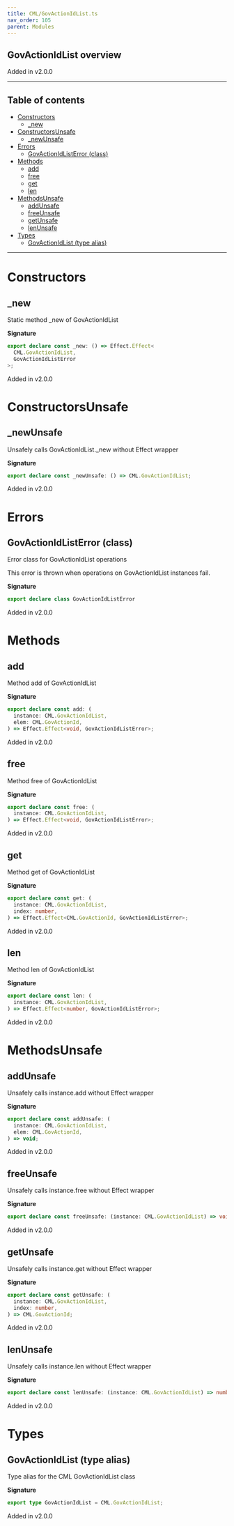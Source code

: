 ```yaml
---
title: CML/GovActionIdList.ts
nav_order: 105
parent: Modules
---
```


## GovActionIdList overview

Added in v2.0.0

---

<h2 class="text-delta">Table of contents</h2>

- [Constructors](#constructors)
  - [\_new](#_new)
- [ConstructorsUnsafe](#constructorsunsafe)
  - [\_newUnsafe](#_newunsafe)
- [Errors](#errors)
  - [GovActionIdListError (class)](#govactionidlisterror-class)
- [Methods](#methods)
  - [add](#add)
  - [free](#free)
  - [get](#get)
  - [len](#len)
- [MethodsUnsafe](#methodsunsafe)
  - [addUnsafe](#addunsafe)
  - [freeUnsafe](#freeunsafe)
  - [getUnsafe](#getunsafe)
  - [lenUnsafe](#lenunsafe)
- [Types](#types)
  - [GovActionIdList (type alias)](#govactionidlist-type-alias)

---

# Constructors

## \_new

Static method \_new of GovActionIdList

**Signature**

```ts
export declare const _new: () => Effect.Effect<
  CML.GovActionIdList,
  GovActionIdListError
>;
```

Added in v2.0.0

# ConstructorsUnsafe

## \_newUnsafe

Unsafely calls GovActionIdList.\_new without Effect wrapper

**Signature**

```ts
export declare const _newUnsafe: () => CML.GovActionIdList;
```

Added in v2.0.0

# Errors

## GovActionIdListError (class)

Error class for GovActionIdList operations

This error is thrown when operations on GovActionIdList instances fail.

**Signature**

```ts
export declare class GovActionIdListError
```

Added in v2.0.0

# Methods

## add

Method add of GovActionIdList

**Signature**

```ts
export declare const add: (
  instance: CML.GovActionIdList,
  elem: CML.GovActionId,
) => Effect.Effect<void, GovActionIdListError>;
```

Added in v2.0.0

## free

Method free of GovActionIdList

**Signature**

```ts
export declare const free: (
  instance: CML.GovActionIdList,
) => Effect.Effect<void, GovActionIdListError>;
```

Added in v2.0.0

## get

Method get of GovActionIdList

**Signature**

```ts
export declare const get: (
  instance: CML.GovActionIdList,
  index: number,
) => Effect.Effect<CML.GovActionId, GovActionIdListError>;
```

Added in v2.0.0

## len

Method len of GovActionIdList

**Signature**

```ts
export declare const len: (
  instance: CML.GovActionIdList,
) => Effect.Effect<number, GovActionIdListError>;
```

Added in v2.0.0

# MethodsUnsafe

## addUnsafe

Unsafely calls instance.add without Effect wrapper

**Signature**

```ts
export declare const addUnsafe: (
  instance: CML.GovActionIdList,
  elem: CML.GovActionId,
) => void;
```

Added in v2.0.0

## freeUnsafe

Unsafely calls instance.free without Effect wrapper

**Signature**

```ts
export declare const freeUnsafe: (instance: CML.GovActionIdList) => void;
```

Added in v2.0.0

## getUnsafe

Unsafely calls instance.get without Effect wrapper

**Signature**

```ts
export declare const getUnsafe: (
  instance: CML.GovActionIdList,
  index: number,
) => CML.GovActionId;
```

Added in v2.0.0

## lenUnsafe

Unsafely calls instance.len without Effect wrapper

**Signature**

```ts
export declare const lenUnsafe: (instance: CML.GovActionIdList) => number;
```

Added in v2.0.0

# Types

## GovActionIdList (type alias)

Type alias for the CML GovActionIdList class

**Signature**

```ts
export type GovActionIdList = CML.GovActionIdList;
```

Added in v2.0.0
